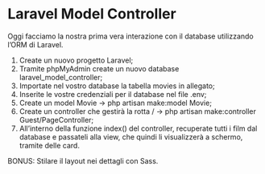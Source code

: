 # Laravel Model Controller

Oggi facciamo la nostra prima vera interazione con il database utilizzando l’ORM di Laravel.
1. Create un nuovo progetto Laravel;
2. Tramite phpMyAdmin create un nuovo database laravel_model_controller;
3. Importate nel vostro database la tabella movies in allegato;
4. Inserite le vostre credenziali per il database nel file .env;
5. Create un model Movie -> php artisan make:model Movie;
6. Create un controller che gestirà la rotta / -> php artisan make:controller Guest/PageController;
7. All’interno della funzione index() del controller, recuperate tutti i film dal database e passateli alla view, che quindi li visualizzerà a schermo, tramite delle card.

BONUS:
Stilare il layout nei dettagli con Sass.